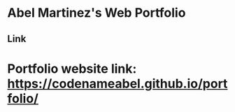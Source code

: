 # Abel Martinez's Web Portfolio

## Link 
# Portfolio website link: https://codenameabel.github.io/portfolio/
